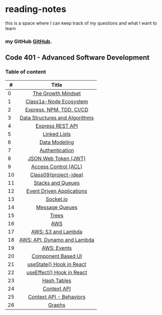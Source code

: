 # reading-notes
this is a space where I can keep track of my questions and what I want to learn
### **my GitHub [GitHub](https://github.com/AnasNemrawi).**
## Code 401 - Advanced Software Development

### Table of content

|  #  |  Title |
| --- |:---------------------------------------------------------------------------------------:|
|  0  |[The Growth Mindset](https://anasnemrawi.github.io/reading-notes/reading-notes/TheGrowthMindset.html)                                |
|  1  |[Class1a-Node Ecosystem](https://anasnemrawi.github.io/reading-notes/reading-notes/Class-1a-NodeEcosystem.html)                      |
|  2  |[Express, NPM, TDD, CI/CD](https://anasnemrawi.github.io/reading-notes/reading-notes/Class1b.html)        |
|  3  |[Data Structures and Algorithms](https://anasnemrawi.github.io/reading-notes/reading-notes/Data-Structures-and-Algorithms.html)      |
|  4  |[Express REST API](https://anasnemrawi.github.io/reading-notes/reading-notes/Express-REST-API.html)      |
|  5  |[Linked Lists](https://anasnemrawi.github.io/reading-notes/reading-notes/Linked-Lists.html)      |
|  6  |[Data Modeling](https://anasnemrawi.github.io/reading-notes/reading-notes/Data-modeling.html)      |
|  7  |[Authentication](https://anasnemrawi.github.io/reading-notes/reading-notes/Authentication.html)      |
|  8  |[JSON Web Token (JWT)](https://anasnemrawi.github.io/reading-notes/reading-notes/JWT.html)   |
|  9  |[Access Control (ACL) ](https://anasnemrawi.github.io/reading-notes/reading-notes/Access-Control(ACL).html)   |
|  10 |[Class09(project-idea) ](https://anasnemrawi.github.io/reading-notes/reading-notes/Class09(project-idea).html)   |
|  11 |[Stacks and Queues ](https://anasnemrawi.github.io/reading-notes/reading-notes/StacksAndQueues.html)   |
|  12 |[Event Driven Applications ](https://anasnemrawi.github.io/reading-notes/reading-notes/Event-Driven-Applications.html)   |
|  13 |[Socket.io ](https://anasnemrawi.github.io/reading-notes/reading-notes/Socket.io.html)   |
|  14 |[Message Queues ](https://anasnemrawi.github.io/reading-notes/reading-notes/messege-Queues.html)   |
|  15 |[Trees ](https://anasnemrawi.github.io/reading-notes/reading-notes/Trees.html)   |
|  16 |[AWS ](https://anasnemrawi.github.io/reading-notes/reading-notes/AWS.html)   |
|  17 |[AWS: S3 and Lambda ](https://anasnemrawi.github.io/reading-notes/reading-notes/AWS-S3-Lambda.html)   |
|  18 |[AWS: API, Dynamo and Lambda ](https://anasnemrawi.github.io/reading-notes/reading-notes/AWS-API-Dynamo-Lambda.html)   |
|  19 |[AWS: Events ](https://anasnemrawi.github.io/reading-notes/reading-notes/AWS-Events.html)   |
|  20 |[Component Based UI ](https://anasnemrawi.github.io/reading-notes/reading-notes/Component-Based-UI.html)   |
|  21 |[ useState() Hook in React ](https://anasnemrawi.github.io/reading-notes/reading-notes/useState()-Hook.html)   |
|  22 |[ useEffect() Hook in React ](https://anasnemrawi.github.io/reading-notes/reading-notes/useEffect-Hook.html)   |
|  23 |[ Hash Tables ](https://anasnemrawi.github.io/reading-notes/reading-notes/HashTable.html)   |
|  24 |[ Context API ](https://anasnemrawi.github.io/reading-notes/reading-notes/Context-API.html)   |
|  25 |[ Context API - Behaviors ](https://anasnemrawi.github.io/reading-notes/reading-notes/ContextAPI-Behaviors.html)   |
|  26 |[ Graphs ](https://anasnemrawi.github.io/reading-notes/reading-notes/Graphs.html)   |


